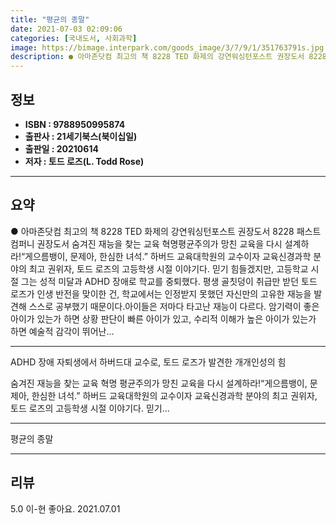 ```yaml
---
title: "평균의 종말"
date: 2021-07-03 02:09:06
categories: [국내도서, 사회과학]
image: https://bimage.interpark.com/goods_image/3/7/9/1/351763791s.jpg
description: ● 아마존닷컴 최고의 책 8228 TED 화제의 강연워싱턴포스트 권장도서 8228 패스트컴퍼니 권장도서 숨겨진 재능을 찾는 교육 혁명평균주의가 망친 교육을 다시 설계하라!“게으름뱅이, 문제아, 한심한 녀석.” 하버드 교육대학원의 교수이자 교육신경과학 분야의 최고 권위자, 토드 로즈의
---
```


## **정보**

- **ISBN : 9788950995874**
- **출판사 : 21세기북스(북이십일)**
- **출판일 : 20210614**
- **저자 : 토드 로즈(L. Todd Rose)**

------



## **요약**

●  아마존닷컴 최고의 책 8228 TED 화제의 강연워싱턴포스트 권장도서 8228 패스트컴퍼니 권장도서 숨겨진 재능을 찾는 교육 혁명평균주의가 망친 교육을 다시 설계하라!“게으름뱅이, 문제아, 한심한 녀석.” 하버드 교육대학원의 교수이자 교육신경과학 분야의 최고 권위자, 토드 로즈의 고등학생 시절 이야기다. 믿기 힘들겠지만, 고등학교 시절 그는 성적 미달과 ADHD 장애로 학교를 중퇴했다. 평생 골칫덩이 취급만 받던 토드 로즈가 인생 반전을 맞이한 건, 학교에서는 인정받지 못했던 자신만의 고유한 재능을 발견해 스스로 공부했기 때문이다.아이들은 저마다 타고난 재능이 다르다. 암기력이 좋은 아이가 있는가 하면 상황 판단이 빠른 아이가 있고, 수리적 이해가 높은 아이가 있는가 하면 예술적 감각이 뛰어난...

------

ADHD 장애 자퇴생에서 하버드대 교수로,
토드 로즈가 발견한 개개인성의 힘

숨겨진 재능을 찾는 교육 혁명
평균주의가 망친 교육을 다시 설계하라!“게으름뱅이, 문제아, 한심한 녀석.” 
하버드 교육대학원의 교수이자 교육신경과학 분야의 최고 권위자, 토드 로즈의 고등학생 시절 이야기다. 믿기... 

------


평균의 종말 

------


## **리뷰** 

5.0 이-현 좋아요. 2021.07.01 <br/>